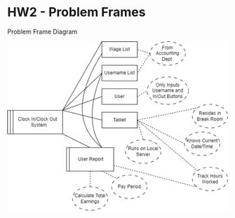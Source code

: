 # HW2 - Problem Frames

Problem Frame Diagram

![Problem Frame Diagram](https://github.com/gilbertk23/CYBR-404/blob/main/Assignments/Problem-Frames/Problem-Frames.png)
